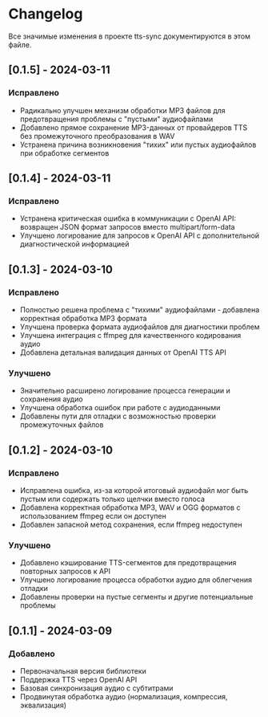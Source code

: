 # Changelog

Все значимые изменения в проекте tts-sync документируются в этом файле.

## [0.1.5] - 2024-03-11

### Исправлено
- Радикально улучшен механизм обработки MP3 файлов для предотвращения проблемы с "пустыми" аудиофайлами
- Добавлено прямое сохранение MP3-данных от провайдеров TTS без промежуточного преобразования в WAV
- Устранена причина возникновения "тихих" или пустых аудиофайлов при обработке сегментов

## [0.1.4] - 2024-03-11

### Исправлено
- Устранена критическая ошибка в коммуникации с OpenAI API: возвращен JSON формат запросов вместо multipart/form-data
- Улучшено логирование для запросов к OpenAI API с дополнительной диагностической информацией

## [0.1.3] - 2024-03-10

### Исправлено
- Полностью решена проблема с "тихими" аудиофайлами - добавлена корректная обработка MP3 формата
- Улучшена проверка формата аудиофайлов для диагностики проблем
- Улучшена интеграция с ffmpeg для качественного кодирования аудио
- Добавлена детальная валидация данных от OpenAI TTS API

### Улучшено
- Значительно расширено логирование процесса генерации и сохранения аудио
- Улучшена обработка ошибок при работе с аудиоданными
- Добавлены пути для отладки с возможностью проверки промежуточных файлов

## [0.1.2] - 2024-03-10

### Исправлено
- Исправлена ошибка, из-за которой итоговый аудиофайл мог быть пустым или содержать только щелчки вместо голоса
- Добавлена корректная обработка MP3, WAV и OGG форматов с использованием ffmpeg если он доступен
- Добавлен запасной метод сохранения, если ffmpeg недоступен

### Улучшено
- Добавлено кэширование TTS-сегментов для предотвращения повторных запросов к API
- Улучшено логирование процесса обработки аудио для облегчения отладки
- Добавлены проверки на пустые сегменты и другие потенциальные проблемы

## [0.1.1] - 2024-03-09

### Добавлено
- Первоначальная версия библиотеки
- Поддержка TTS через OpenAI API
- Базовая синхронизация аудио с субтитрами
- Продвинутая обработка аудио (нормализация, компрессия, эквализация) 